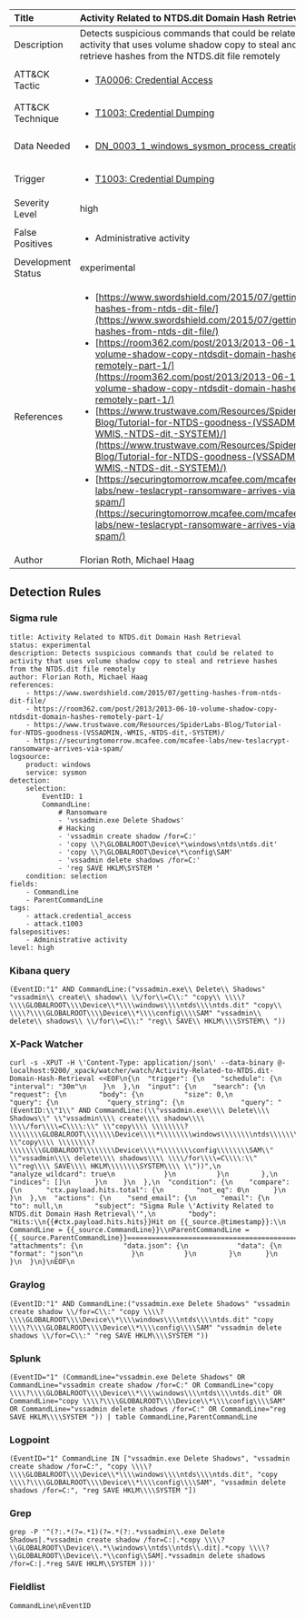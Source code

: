 | Title                | Activity Related to NTDS.dit Domain Hash Retrieval                                                                                                                                                 |
|:---------------------|:------------------------------------------------------------------------------------------------------------------------------------------------------------|
| Description          | Detects suspicious commands that could be related to activity that uses volume shadow copy to steal and retrieve hashes from the NTDS.dit file remotely                                                                                                                                           |
| ATT&amp;CK Tactic    | <ul><li>[TA0006: Credential Access](https://attack.mitre.org/tactics/TA0006)</li></ul>  |
| ATT&amp;CK Technique | <ul><li>[T1003: Credential Dumping](https://attack.mitre.org/techniques/T1003)</li></ul>                             |
| Data Needed          | <ul><li>[DN_0003_1_windows_sysmon_process_creation](../Data_Needed/DN_0003_1_windows_sysmon_process_creation.md)</li></ul>                                                         |
| Trigger              | <ul><li>[T1003: Credential Dumping](../Triggers/T1003.md)</li></ul>  |
| Severity Level       | high                                                                                                                                                 |
| False Positives      | <ul><li>Administrative activity</li></ul>                                                                  |
| Development Status   | experimental                                                                                                                                                |
| References           | <ul><li>[https://www.swordshield.com/2015/07/getting-hashes-from-ntds-dit-file/](https://www.swordshield.com/2015/07/getting-hashes-from-ntds-dit-file/)</li><li>[https://room362.com/post/2013/2013-06-10-volume-shadow-copy-ntdsdit-domain-hashes-remotely-part-1/](https://room362.com/post/2013/2013-06-10-volume-shadow-copy-ntdsdit-domain-hashes-remotely-part-1/)</li><li>[https://www.trustwave.com/Resources/SpiderLabs-Blog/Tutorial-for-NTDS-goodness-(VSSADMIN,-WMIS,-NTDS-dit,-SYSTEM)/](https://www.trustwave.com/Resources/SpiderLabs-Blog/Tutorial-for-NTDS-goodness-(VSSADMIN,-WMIS,-NTDS-dit,-SYSTEM)/)</li><li>[https://securingtomorrow.mcafee.com/mcafee-labs/new-teslacrypt-ransomware-arrives-via-spam/](https://securingtomorrow.mcafee.com/mcafee-labs/new-teslacrypt-ransomware-arrives-via-spam/)</li></ul>                                                          |
| Author               | Florian Roth, Michael Haag                                                                                                                                                |


## Detection Rules

### Sigma rule

```
title: Activity Related to NTDS.dit Domain Hash Retrieval
status: experimental
description: Detects suspicious commands that could be related to activity that uses volume shadow copy to steal and retrieve hashes from the NTDS.dit file remotely 
author: Florian Roth, Michael Haag
references:
    - https://www.swordshield.com/2015/07/getting-hashes-from-ntds-dit-file/
    - https://room362.com/post/2013/2013-06-10-volume-shadow-copy-ntdsdit-domain-hashes-remotely-part-1/
    - https://www.trustwave.com/Resources/SpiderLabs-Blog/Tutorial-for-NTDS-goodness-(VSSADMIN,-WMIS,-NTDS-dit,-SYSTEM)/
    - https://securingtomorrow.mcafee.com/mcafee-labs/new-teslacrypt-ransomware-arrives-via-spam/
logsource:
    product: windows
    service: sysmon
detection:
    selection:
        EventID: 1
        CommandLine:
            # Ransomware
            - 'vssadmin.exe Delete Shadows'
            # Hacking 
            - 'vssadmin create shadow /for=C:'
            - 'copy \\?\GLOBALROOT\Device\*\windows\ntds\ntds.dit'
            - 'copy \\?\GLOBALROOT\Device\*\config\SAM'
            - 'vssadmin delete shadows /for=C:'
            - 'reg SAVE HKLM\SYSTEM '
    condition: selection
fields:
    - CommandLine
    - ParentCommandLine
tags:
    - attack.credential_access
    - attack.t1003
falsepositives:
    - Administrative activity
level: high

```





### Kibana query

```
(EventID:"1" AND CommandLine:("vssadmin.exe\\ Delete\\ Shadows" "vssadmin\\ create\\ shadow\\ \\/for\\=C\\:" "copy\\ \\\\?\\\\GLOBALROOT\\\\Device\\*\\\\windows\\\\ntds\\\\ntds.dit" "copy\\ \\\\?\\\\GLOBALROOT\\\\Device\\*\\\\config\\\\SAM" "vssadmin\\ delete\\ shadows\\ \\/for\\=C\\:" "reg\\ SAVE\\ HKLM\\\\SYSTEM\\ "))
```





### X-Pack Watcher

```
curl -s -XPUT -H \'Content-Type: application/json\' --data-binary @- localhost:9200/_xpack/watcher/watch/Activity-Related-to-NTDS.dit-Domain-Hash-Retrieval <<EOF\n{\n  "trigger": {\n    "schedule": {\n      "interval": "30m"\n    }\n  },\n  "input": {\n    "search": {\n      "request": {\n        "body": {\n          "size": 0,\n          "query": {\n            "query_string": {\n              "query": "(EventID:\\"1\\" AND CommandLine:(\\"vssadmin.exe\\\\ Delete\\\\ Shadows\\" \\"vssadmin\\\\ create\\\\ shadow\\\\ \\\\/for\\\\=C\\\\:\\" \\"copy\\\\ \\\\\\\\?\\\\\\\\GLOBALROOT\\\\\\\\Device\\\\*\\\\\\\\windows\\\\\\\\ntds\\\\\\\\ntds.dit\\" \\"copy\\\\ \\\\\\\\?\\\\\\\\GLOBALROOT\\\\\\\\Device\\\\*\\\\\\\\config\\\\\\\\SAM\\" \\"vssadmin\\\\ delete\\\\ shadows\\\\ \\\\/for\\\\=C\\\\:\\" \\"reg\\\\ SAVE\\\\ HKLM\\\\\\\\SYSTEM\\\\ \\"))",\n              "analyze_wildcard": true\n            }\n          }\n        },\n        "indices": []\n      }\n    }\n  },\n  "condition": {\n    "compare": {\n      "ctx.payload.hits.total": {\n        "not_eq": 0\n      }\n    }\n  },\n  "actions": {\n    "send_email": {\n      "email": {\n        "to": null,\n        "subject": "Sigma Rule \'Activity Related to NTDS.dit Domain Hash Retrieval\'",\n        "body": "Hits:\\n{{#ctx.payload.hits.hits}}Hit on {{_source.@timestamp}}:\\n      CommandLine = {{_source.CommandLine}}\\nParentCommandLine = {{_source.ParentCommandLine}}================================================================================\\n{{/ctx.payload.hits.hits}}",\n        "attachments": {\n          "data.json": {\n            "data": {\n              "format": "json"\n            }\n          }\n        }\n      }\n    }\n  }\n}\nEOF\n
```





### Graylog

```
(EventID:"1" AND CommandLine:("vssadmin.exe Delete Shadows" "vssadmin create shadow \\/for=C\\:" "copy \\\\?\\\\GLOBALROOT\\\\Device\\*\\\\windows\\\\ntds\\\\ntds.dit" "copy \\\\?\\\\GLOBALROOT\\\\Device\\*\\\\config\\\\SAM" "vssadmin delete shadows \\/for=C\\:" "reg SAVE HKLM\\\\SYSTEM "))
```





### Splunk

```
(EventID="1" (CommandLine="vssadmin.exe Delete Shadows" OR CommandLine="vssadmin create shadow /for=C:" OR CommandLine="copy \\\\?\\\\GLOBALROOT\\\\Device\\*\\\\windows\\\\ntds\\\\ntds.dit" OR CommandLine="copy \\\\?\\\\GLOBALROOT\\\\Device\\*\\\\config\\\\SAM" OR CommandLine="vssadmin delete shadows /for=C:" OR CommandLine="reg SAVE HKLM\\\\SYSTEM ")) | table CommandLine,ParentCommandLine
```





### Logpoint

```
(EventID="1" CommandLine IN ["vssadmin.exe Delete Shadows", "vssadmin create shadow /for=C:", "copy \\\\?\\\\GLOBALROOT\\\\Device\\*\\\\windows\\\\ntds\\\\ntds.dit", "copy \\\\?\\\\GLOBALROOT\\\\Device\\*\\\\config\\\\SAM", "vssadmin delete shadows /for=C:", "reg SAVE HKLM\\\\SYSTEM "])
```





### Grep

```
grep -P '^(?:.*(?=.*1)(?=.*(?:.*vssadmin\\.exe Delete Shadows|.*vssadmin create shadow /for=C:|.*copy \\\\?\\GLOBALROOT\\Device\\.*\\windows\\ntds\\ntds\\.dit|.*copy \\\\?\\GLOBALROOT\\Device\\.*\\config\\SAM|.*vssadmin delete shadows /for=C:|.*reg SAVE HKLM\\SYSTEM )))'
```





### Fieldlist

```
CommandLine\nEventID
```

